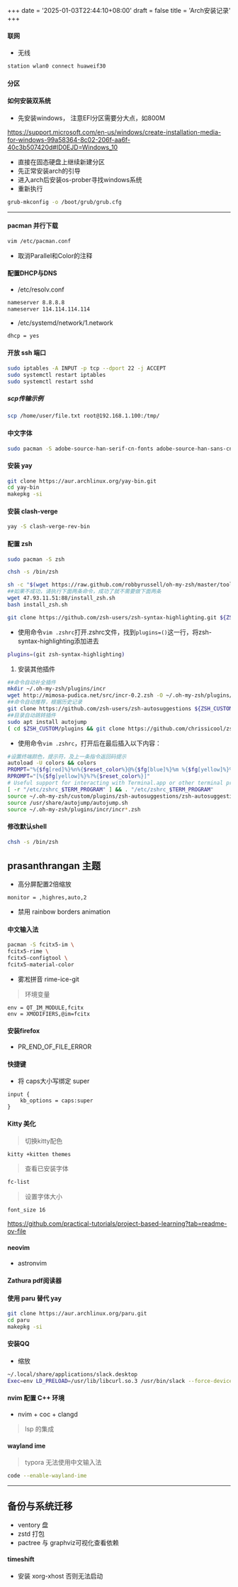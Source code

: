 +++
date = '2025-01-03T22:44:10+08:00'
draft = false
title = 'Arch安装记录'
+++

#### 联网

- 无线

```bash
station wlan0 connect huaweif30
```



#### 分区



#### 如何安装双系统

- 先安装windows， 注意EFI分区需要分大点，如800M

https://support.microsoft.com/en-us/windows/create-installation-media-for-windows-99a58364-8c02-206f-aa6f-40c3b507420d#ID0EJD=Windows_10

- 直接在固态硬盘上继续新建分区
- 先正常安装arch的引导
- 进入arch后安装os-prober寻找windows系统
- 重新执行

```bash
grub-mkconfig -o /boot/grub/grub.cfg
```





---

#### pacman 并行下载

```bash
vim /etc/pacman.conf
```

- 取消Parallel和Color的注释



#### 配置DHCP与DNS

- /etc/resolv.conf

```bash
nameserver 8.8.8.8
nameserver 114.114.114.114
```

- /etc/systemd/network/1.network

```bash
dhcp = yes
```



#### 开放 ssh 端口

```bash
sudo iptables -A INPUT -p tcp --dport 22 -j ACCEPT
sudo systemctl restart iptables
sudo systemctl restart sshd
```

##### scp传输示例

```bash
scp /home/user/file.txt root@192.168.1.100:/tmp/
```



#### 中文字体

```bash
sudo pacman -S adobe-source-han-serif-cn-fonts adobe-source-han-sans-cn-fonts adobe-source-code-pro-fonts noto-fonts-cjk noto-fonts
```



#### 安装 yay

```bash
git clone https://aur.archlinux.org/yay-bin.git
cd yay-bin
makepkg -si
```



#### 安装 clash-verge

```bash
yay -S clash-verge-rev-bin
```



#### 配置 zsh

```bash
sudo pacman -S zsh

chsh -s /bin/zsh

sh -c "$(wget https://raw.github.com/robbyrussell/oh-my-zsh/master/tools/install.sh -O -)"
##如果不成功，请执行下面两条命令，成功了就不需要做下面两条
wget 47.93.11.51:88/install_zsh.sh
bash install_zsh.sh

git clone https://github.com/zsh-users/zsh-syntax-highlighting.git ${ZSH_CUSTOM:-~/.oh-my-zsh/custom}/plugins/zsh-syntax-highlighting
```

- 使用命令`vim .zshrc`打开.zshrc文件，找到`plugins=()`这一行，将zsh-syntax-highlighting添加进去

```Bash
plugins=(git zsh-syntax-highlighting)
```

1. 安装其他插件

```Bash
##命令自动补全插件
mkdir ~/.oh-my-zsh/plugins/incr
wget http://mimosa-pudica.net/src/incr-0.2.zsh -O ~/.oh-my-zsh/plugins/incr/incr.plugin.zsh
##命令自动推荐，根据历史记录
git clone https://github.com/zsh-users/zsh-autosuggestions ${ZSH_CUSTOM:-~/.oh-my-zsh/custom}/plugins/zsh-autosuggestions
##目录自动跳转插件
sudo apt install autojump
( cd $ZSH_CUSTOM/plugins && git clone https://github.com/chrissicool/zsh-256color )
```

- 使用命令`vim .zshrc`，打开后在最后插入以下内容：

```Bash
#设置终端颜色，提示符，及上一条指令返回码提示
autoload -U colors && colors
PROMPT="%{$fg[red]%}%n%{$reset_color%}@%{$fg[blue]%}%m %{$fg[yellow]%}%1~ %{$reset_color%}%# "
RPROMPT="[%{$fg[yellow]%}%?%{$reset_color%}]"
# Useful support for interacting with Terminal.app or other terminal programs
[ -r "/etc/zshrc_$TERM_PROGRAM" ] && . "/etc/zshrc_$TERM_PROGRAM"
source ~/.oh-my-zsh/custom/plugins/zsh-autosuggestions/zsh-autosuggestions.plugin.zsh
source /usr/share/autojump/autojump.sh
source ~/.oh-my-zsh/plugins/incr/incr*.zsh
```

#### 修改默认shell

```bash
chsh -s /bin/zsh
```



## prasanthrangan 主题

- 高分屏配置2倍缩放

`monitor = ,highres,auto,2`

- 禁用  rainbow borders animation





#### 中文输入法

```bash
pacman -S fcitx5-im \
fcitx5-rime \
fcitx5-configtool \
fcitx5-material-color
```

- 雾凇拼音 rime-ice-git

> 环境变量

```config
env = QT_IM_MODULE,fcitx
env = XMODIFIERS,@im=fcitx
```

#### 安装firefox

- PR_END_OF_FILE_ERROR



#### 快捷键

- 将 caps大小写绑定 super

```config
input {
	kb_options = caps:super
}
```



#### Kitty 美化

> 切换kitty配色

```bash
kitty +kitten themes
```

> 查看已安装字体

```bash
fc-list
```

> 设置字体大小

```bash
font_size 16
```

https://github.com/practical-tutorials/project-based-learning?tab=readme-ov-file



#### neovim 

- astronvim



#### Zathura pdf阅读器



#### 使用 paru 替代 yay

```bash
git clone https://aur.archlinux.org/paru.git
cd paru
makepkg -si
```



#### 安装QQ

- 缩放

```bash
~/.local/share/applications/slack.desktop
Exec=env LD_PRELOAD=/usr/lib/libcurl.so.3 /usr/bin/slack --force-device-scale-factor=1.5 %U
```



#### nvim 配置 C++ 环境

- nvim + coc + clangd

> lsp 的集成



#### wayland ime

> typora 无法使用中文输入法

```bash
code --enable-wayland-ime
```







---



## 备份与系统迁移

- ventory 盘
- zstd 打包
- pactree 与 graphviz可视化查看依赖

#### timeshift

- 安装 xorg-xhost 否则无法启动
